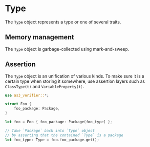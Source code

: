 # Type

The `Type` object represents a type or one of several traits.

## Memory management

The `Type` object is garbage-collected using mark-and-sweep.

## Assertion

The `Type` object is an unification of various kinds. To make sure it is a certain type when storing it somewhere, use assertion layers such as `ClassType(t)` and `VariableProperty(t)`.

```rust
use as3_verifier::*;

struct Foo {
    foo_package: Package,
}

let foo = Foo { foo_package: Package(foo_type) };

// Take `Package` back into `Type` object
// by asserting that the contained `Type` is a package
let foo_type: Type = foo.foo_package.get();
```